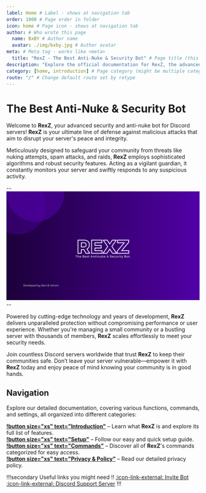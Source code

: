 ```yaml
---
label: Home # Label - shows at navigation tab
order: 1000 # Page order in folder
icon: home # Page icon - shows at navigation tab
author: # Who wrote this page
  name: BxBY # Author name
  avatar: ./img/bxby.jpg # Author avatar
meta: # Meta tag - works like <meta>
  title: "RexZ - The Best Anti-Nuke & Security Bot" # Page title (this will override default meta.title set in config)
description: "Explore the official documentation for RexZ, the advanced Anti-Nuke, Security, and Moderation bot for Discord. Protect your server from raids, automate moderation, and enhance security." # Page description
category: [home, introduction] # Page category (might be multiple categories - [category1, category2])
route: "/" # Change default route set by retype
---
```


# The Best Anti-Nuke & Security Bot  

Welcome to **RexZ**, your advanced security and anti-nuke bot for Discord servers! **RexZ** is your ultimate line of defense against malicious attacks that aim to disrupt your server's peace and integrity.  

Meticulously designed to safeguard your community from threats like nuking attempts, spam attacks, and raids, **RexZ** employs sophisticated algorithms and robust security features. Acting as a vigilant guardian, it constantly monitors your server and swiftly responds to any suspicious activity.  

--![](./img/REXZ.png)--  

Powered by cutting-edge technology and years of development, **RexZ** delivers unparalleled protection without compromising performance or user experience. Whether you're managing a small community or a bustling server with thousands of members, **RexZ** scales effortlessly to meet your security needs.  

Join countless Discord servers worldwide that trust **RexZ** to keep their communities safe. Don’t leave your server vulnerable—empower it with **RexZ** today and enjoy peace of mind knowing your community is in good hands.  

## Navigation  

Explore our detailed documentation, covering various functions, commands, and settings, all organized into different categories:  

**[!button size="xs" text="Introduction"](./Introduction/WhatIsRexz.md)** – Learn what **RexZ** is and explore its full list of features.  
**[!button size="xs" text="Setup"](./setup.md)** – Follow our easy and quick setup guide.  
**[!button size="xs" text="Commands"](./Commands/ArtificialIntelligence/)** – Discover all of **RexZ**'s commands categorized for easy access.  
**[!button size="xs" text="Privacy & Policy"](./privacypolicy.md)** – Read our detailed privacy policy.  

!!!secondary Useful links you might need !!
[:icon-link-external: Invite Bot](https://discord.com/api/oauth2/authorize?client_id=856741116912861276&permissions=8&scope=bot%20applications.commands) <br>
[:icon-link-external: Discord Support Server](https://discord.gg/YcnBaSG8AF)
!!!